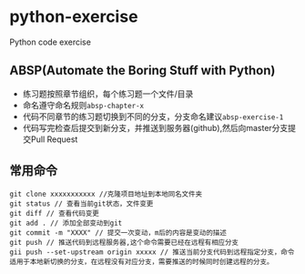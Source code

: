 # python-exercise
Python code exercise

## ABSP(Automate the Boring Stuff with Python)

* 练习题按照章节组织，每个练习题一个文件/目录
* 命名遵守命名规则`absp-chapter-x`
* 代码不同章节的练习题切换到不同的分支，分支命名建议`absp-exercise-1`
* 代码写完检查后提交到新分支，并推送到服务器(github),然后向master分支提交Pull Request


## 常用命令

```
git clone xxxxxxxxxxx //克隆项目地址到本地同名文件夹
git status // 查看当前git状态，文件变更
git diff // 查看代码变更
git add . // 添加全部变动到git
git commit -m "XXXX" // 提交一次变动，m后的内容是变动的描述
git push // 推送代码到远程服务器,这个命令需要已经在远程有相应分支
gii push --set-upstream origin xxxxx // 推送当前分支代码到远程指定分支，命令适用于本地新切换的分支，在远程没有对应分支，需要推送的时候同时创建远程的分支。
```
